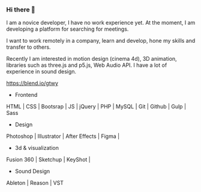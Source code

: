 ### Hi there 👋

<!--
**ALEVOLDON/ALEVOLDON** is a ✨ _special_ ✨ repository because its `README.md` (this file) appears on your GitHub profile.

Here are some ideas to get you started:

- 🔭 I’m currently working on ...
- 🌱 I’m currently learning ...
- 👯 I’m looking to collaborate on ...
- 🤔 I’m looking for help with ...
- 💬 Ask me about ...
- 📫 How to reach me: ...
- 😄 Pronouns: ...
- ⚡ Fun fact: ...
-->

I am a novice developer, I have no work experience yet. At the moment, I am developing a platform for searching for meetings.

I want to work remotely in a company, learn and develop, hone my skills and transfer to others.

Recently I am interested in motion design (cinema 4d), 3D animation, libraries such as three.js and p5.js, Web Audio API. I have a lot of experience in sound design.

https://blend.io/gtwy

- Frontend

HTML | CSS | Bootsrap | JS | jQuery | PHP | MySQL | Git | Github | Gulp | Sass

- Design

Photoshop | Illustrator | After Effects | Figma | 

- 3d & visualization

Fusion 360 | Sketchup | KeyShot | 

- Sound Design

Ableton | Reason | VST
